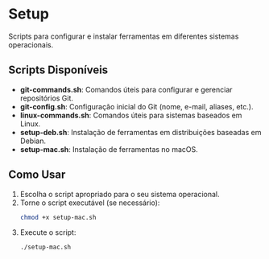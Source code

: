 # Setup

Scripts para configurar e instalar ferramentas em diferentes sistemas operacionais.

## Scripts Disponíveis

- **git-commands.sh**: Comandos úteis para configurar e gerenciar repositórios Git.
- **git-config.sh**: Configuração inicial do Git (nome, e-mail, aliases, etc.).
- **linux-commands.sh**: Comandos úteis para sistemas baseados em Linux.
- **setup-deb.sh**: Instalação de ferramentas em distribuições baseadas em Debian.
- **setup-mac.sh**: Instalação de ferramentas no macOS.

## Como Usar

1. Escolha o script apropriado para o seu sistema operacional.
2. Torne o script executável (se necessário):
   ```bash
   chmod +x setup-mac.sh
   ```
3. Execute o script:
   ```bash
   ./setup-mac.sh
   ```